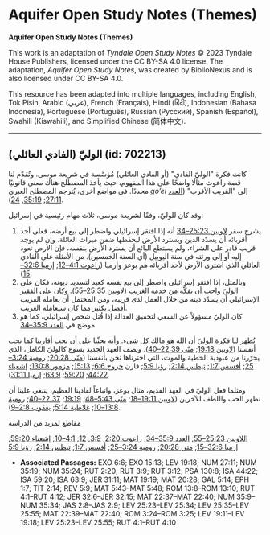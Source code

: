 # Aquifer Open Study Notes (Themes)

**Aquifer Open Study Notes (Themes)**

This work is an adaptation of *Tyndale Open Study Notes* © 2023 Tyndale House Publishers, licensed under the CC BY\-SA 4\.0 license. The adaptation, *Aquifer Open Study Notes*, was created by BiblioNexus and is also licensed under CC BY\-SA 4\.0\.

This resource has been adapted into multiple languages, including English, Tok Pisin, Arabic (عربي), French (Français), Hindi (हिंदी), Indonesian (Bahasa Indonesia), Portuguese (Português), Russian (Русский), Spanish (Español), Swahili (Kiswahili), and Simplified Chinese (简体中文).



--------------------------------

## الوليّ (الفادي العائلي) (id: 702213)

كانت فكرة "الوليّ الفادي" (أو الفادي العائلي) مُؤسَّسة في شريعة موسى. وتُقدّم لنا قصة راعوث مثالًا واضحًا على هذا المفهوم، حيث يأخذ المصطلح هناك معنى قانونيًا محددًا. في مواضع أخرى، يُترجم المصطلح العبري *go’el* إلى "القريب الأقرب" ([العدد 27:11](https://ref.ly/Num27:11); [35:19](https://ref.ly/Num35:19), [24](https://ref.ly/Num35:24)).

وقد كان للوليّ، وفقًا لشريعة موسى، ثلاث مهام رئيسية في إسرائيل:

1. يشرح سفر [لاويين 25:23–34](https://ref.ly/Lev25:23-Lev25:34) أنه إذا افتقر إسرائيلي واضطر إلى بيع أرضه، فعلى أحد أقربائه أن يسدّد الدين ويسترد الأرض ليحفظها ضمن ميراث العائلة. وإن لم يوجد قريب قادر على الشراء، ولم يستطع البائع أن يسترد الأرض بنفسه، فإن الأرض تعود إليه أو إلى ورثته في سنة اليوبيل (أي السنة الخمسين). من الأمثلة على الفادي العائلي الذي اشترى الأرض لأحد أقربائه هم بوعز وأرميا ([راعوث 4:1–12](https://ref.ly/Ruth4:1-Ruth4:12); [إرميا 32:6–15](https://ref.ly/Jer32:6-Jer32:15)).
2. وبالمثل، إذا افتقر إسرائيلي واضطر إلى بيع نفسه كعبد لتسديد ديونه، فكان على الوليّ واجب أن يفكّه من خدمة الغريب ([لاويين 25:35–55](https://ref.ly/Lev25:35-Lev25:55)). وكان على الفقير الإسرائيلي أن يسدّد دينه من خلال العمل لدى قريبه، ومن المحتمل أن يعامله القريب أفضل بكثير مما كان سيعامله الغريب.
3. كان الوليّ مسؤولاً عن السعي لتحقيق العدالة إذا قُتل شخص إسرائيلي، كما هو موضح في [العدد 35:9–34](https://ref.ly/Num35:9-Num35:34).

تُظهر لنا فكرة الوليّ أن الله هو مالك كل شيء. وأنه يحثّنا على أن نحب أقاربنا كما نحب أنفسنا ([لاويين 19:18](https://ref.ly/Lev19:18); [متّى 22:39–40](https://ref.ly/Matt22:39-Matt22:40)). ويصف العهد الجديد يسوع كالوليّ الكامل، الذي يحرّرنا من عبودية الخطية والموت، التي اخترناها نحن بأنفسنا ([متّى 20:28](https://ref.ly/Matt20:28); [رومية 3:24–25](https://ref.ly/Rom3:24-Rom3:25); [أفسس 1:7](https://ref.ly/Eph1:7); [تيطس 2:14](https://ref.ly/Titus2:14); [رؤيا 5:9](https://ref.ly/Rev5:9); قارن [خروج 6:6](https://ref.ly/Exod6:6); [15:13](https://ref.ly/Exod15:13); [مزمور 130:8](https://ref.ly/Ps130:8); [إشعياء 44:22](https://ref.ly/Isa44:22); [59:20](https://ref.ly/Isa59:20); [63:9](https://ref.ly/Isa63:9); [إرميا 31:11](https://ref.ly/Jer31:11)).

ومثلما فعل الوليّ في العهد القديم، مثال بوعز، واتباعاً لفادينا العظيم، ينبغي علينا أن نظهر الحب واللطف للآخرين ([لاويين 19:11–18](https://ref.ly/Lev19:11-Lev19:18); [متّى 5:43–48](https://ref.ly/Matt5:43-Matt5:48); [19:19](https://ref.ly/Matt19:19); [22:37–40](https://ref.ly/Matt22:37-Matt22:40); [رومية 13:8–10](https://ref.ly/Rom13:8-Rom13:10); [غلاطية 5:14](https://ref.ly/Gal5:14); [يعقوب 2:8–9](https://ref.ly/Jas2:8-Jas2:9)).

مقاطع لمزيد من الدراسة

[اللاويين 25:23–55](https://ref.ly/Lev25:23-Lev25:55); [العدد 35:9–34](https://ref.ly/Num35:9-Num35:34); [راعوث 2:20](https://ref.ly/Ruth2:20); [3:9](https://ref.ly/Ruth3:9), [12](https://ref.ly/Ruth3:12); [4:1–10](https://ref.ly/Ruth4:1-Ruth4:10); [إشعياء 59:20](https://ref.ly/Isa59:20); [إرميا 32:6–15](https://ref.ly/Jer32:6-Jer32:15); [متى 20:28](https://ref.ly/Matt20:28); [رومية 3:24–25](https://ref.ly/Rom3:24-Rom3:25); [أفسس 1:7](https://ref.ly/Eph1:7); [تيطس 2:14](https://ref.ly/Titus2:14); [رؤيا 5:9](https://ref.ly/Rev5:9)

* **Associated Passages:** EXO 6:6; EXO 15:13; LEV 19:18; NUM 27:11; NUM 35:19; NUM 35:24; RUT 2:20; RUT 3:9; RUT 3:12; PSA 130:8; ISA 44:22; ISA 59:20; ISA 63:9; JER 31:11; MAT 19:19; MAT 20:28; GAL 5:14; EPH 1:7; TIT 2:14; REV 5:9; MAT 5:43–MAT 5:48; ROM 13:8–ROM 13:10; RUT 4:1–RUT 4:12; JER 32:6–JER 32:15; MAT 22:37–MAT 22:40; NUM 35:9–NUM 35:34; JAS 2:8–JAS 2:9; LEV 25:23–LEV 25:34; LEV 25:35–LEV 25:55; MAT 22:39–MAT 22:40; ROM 3:24–ROM 3:25; LEV 19:11–LEV 19:18; LEV 25:23–LEV 25:55; RUT 4:1–RUT 4:10

